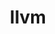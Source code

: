 ---
title: "llvm"
layout: cache
categories: [package, v0.20.2]
meta: {"versions": ["14.0.6", "15.0.7", "8.0.0"], "compilers": ["gcc@=11.1.0", "gcc@=11.4.0"], "oss": ["ubuntu20.04", "ubuntu22.04"], "platforms": ["linux"], "targets": ["x86_64", "x86_64_v3"], "stacks": ["data-vis-sdk", "e4s", "e4s-oneapi", "ml-linux-x86_64-cpu", "ml-linux-x86_64-cuda", "ml-linux-x86_64-rocm", "root"], "num_specs": 11, "num_specs_by_stack": {"root": 11, "e4s-oneapi": 1, "e4s": 4, "data-vis-sdk": 4, "ml-linux-x86_64-cpu": 1, "ml-linux-x86_64-rocm": 1, "ml-linux-x86_64-cuda": 1}}
spec_details: [{"hash": "wxenfozqccl66edryh2l5v45utom2gar", "compiler": "gcc@=11.1.0", "versions": ["8.0.0"], "os": "ubuntu20.04", "platform": "linux", "target": "x86_64", "variants": ["build_system=cmake", "build_type=Release", "+clang", "+compiler-rt", "~cuda", "generator=ninja", "+gold", "+internal_unwind", "~ipo", "+libcxx", "~link_llvm_dylib", "+lld", "+lldb", "+llvm_dylib", "~omp_debug", "~omp_tsan", "patches=514926d,7b286b1,8ec3c9b,92781f9,af41889,e56489a,f920173", "+polly", "~python", "~split_dwarf", "targets=none", "version_suffix=none", "~z3"], "stacks": ["root", "e4s-oneapi"], "size": "-", "tarball": "https://binaries.spack.io/releases/v0.20.2/build_cache/linux-ubuntu20.04-x86_64/gcc-11.1.0/llvm-8.0.0/linux-ubuntu20.04-x86_64-gcc-11.1.0-llvm-8.0.0-wxenfozqccl66edryh2l5v45utom2gar.spack"}, {"hash": "t2b3r5axwfemshqvsxpsicu2iol6ctcn", "compiler": "gcc@=11.1.0", "versions": ["8.0.0"], "os": "ubuntu20.04", "platform": "linux", "target": "x86_64_v3", "variants": ["build_system=cmake", "build_type=Release", "+clang", "+compiler-rt", "~cuda", "generator=ninja", "+gold", "+internal_unwind", "~ipo", "+libcxx", "~link_llvm_dylib", "+lld", "+lldb", "+llvm_dylib", "~omp_debug", "~omp_tsan", "patches=514926d,7b286b1,8ec3c9b,92781f9,af41889,e56489a,f920173", "+polly", "~python", "~split_dwarf", "targets=none", "version_suffix=none", "~z3"], "stacks": ["root", "e4s"], "size": "-", "tarball": "https://binaries.spack.io/releases/v0.20.2/build_cache/linux-ubuntu20.04-x86_64_v3/gcc-11.1.0/llvm-8.0.0/linux-ubuntu20.04-x86_64_v3-gcc-11.1.0-llvm-8.0.0-t2b3r5axwfemshqvsxpsicu2iol6ctcn.spack"}, {"hash": "znivqrmhv7io77544kpdj4l3iveu5w6m", "compiler": "gcc@=11.1.0", "versions": ["14.0.6"], "os": "ubuntu20.04", "platform": "linux", "target": "x86_64_v3", "variants": ["build_system=cmake", "build_type=Release", "+clang", "+compiler-rt", "~cuda", "~flang", "generator=ninja", "+gold", "+internal_unwind", "~ipo", "+libcxx", "~link_llvm_dylib", "+lld", "+lldb", "+llvm_dylib", "~mlir", "+omp_as_runtime", "~omp_debug", "~omp_tsan", "patches=6379168,d85ef51,f920173", "+polly", "~python", "shlib_symbol_version=none", "~split_dwarf", "targets=none", "version_suffix=none", "~z3"], "stacks": ["root", "e4s"], "size": "-", "tarball": "https://binaries.spack.io/releases/v0.20.2/build_cache/linux-ubuntu20.04-x86_64_v3/gcc-11.1.0/llvm-14.0.6/linux-ubuntu20.04-x86_64_v3-gcc-11.1.0-llvm-14.0.6-znivqrmhv7io77544kpdj4l3iveu5w6m.spack"}, {"hash": "s2ca6tobddtyvpleuw7bxwigpq4e4ete", "compiler": "gcc@=11.1.0", "versions": ["14.0.6"], "os": "ubuntu20.04", "platform": "linux", "target": "x86_64_v3", "variants": ["build_system=cmake", "build_type=Release", "+clang", "+compiler-rt", "~cuda", "~flang", "generator=ninja", "+gold", "+internal_unwind", "~ipo", "+libcxx", "~link_llvm_dylib", "+lld", "+lldb", "+llvm_dylib", "~mlir", "+omp_as_runtime", "~omp_debug", "~omp_tsan", "patches=6379168,d85ef51,f920173", "+polly", "~python", "shlib_symbol_version=none", "~split_dwarf", "targets=none", "version_suffix=none", "~z3"], "stacks": ["root", "e4s"], "size": "-", "tarball": "https://binaries.spack.io/releases/v0.20.2/build_cache/linux-ubuntu20.04-x86_64_v3/gcc-11.1.0/llvm-14.0.6/linux-ubuntu20.04-x86_64_v3-gcc-11.1.0-llvm-14.0.6-s2ca6tobddtyvpleuw7bxwigpq4e4ete.spack"}, {"hash": "cyw42iapp3vq2wx2lpxxkm3ulcabrlvs", "compiler": "gcc@=11.1.0", "versions": ["14.0.6"], "os": "ubuntu20.04", "platform": "linux", "target": "x86_64_v3", "variants": ["build_system=cmake", "build_type=Release", "+clang", "~compiler-rt", "~cuda", "~flang", "generator=ninja", "~gold", "~internal_unwind", "~ipo", "+libcxx", "~link_llvm_dylib", "~lld", "~lldb", "+llvm_dylib", "~mlir", "+omp_as_runtime", "~omp_debug", "~omp_tsan", "patches=6379168,d85ef51,f920173", "~polly", "~python", "shlib_symbol_version=none", "~split_dwarf", "targets=none", "version_suffix=none", "~z3"], "stacks": ["root", "data-vis-sdk"], "size": "-", "tarball": "https://binaries.spack.io/releases/v0.20.2/build_cache/linux-ubuntu20.04-x86_64_v3/gcc-11.1.0/llvm-14.0.6/linux-ubuntu20.04-x86_64_v3-gcc-11.1.0-llvm-14.0.6-cyw42iapp3vq2wx2lpxxkm3ulcabrlvs.spack"}, {"hash": "tsjpnwsqjkuhfdqdzgswjeugbz3hxu3w", "compiler": "gcc@=11.1.0", "versions": ["14.0.6"], "os": "ubuntu20.04", "platform": "linux", "target": "x86_64_v3", "variants": ["build_system=cmake", "build_type=Release", "+clang", "~compiler-rt", "~cuda", "~flang", "generator=ninja", "~gold", "~internal_unwind", "~ipo", "+libcxx", "~link_llvm_dylib", "~lld", "~lldb", "+llvm_dylib", "~mlir", "+omp_as_runtime", "~omp_debug", "~omp_tsan", "patches=6379168,d85ef51,f920173", "~polly", "~python", "shlib_symbol_version=none", "~split_dwarf", "targets=none", "version_suffix=none", "~z3"], "stacks": ["root", "data-vis-sdk"], "size": "-", "tarball": "https://binaries.spack.io/releases/v0.20.2/build_cache/linux-ubuntu20.04-x86_64_v3/gcc-11.1.0/llvm-14.0.6/linux-ubuntu20.04-x86_64_v3-gcc-11.1.0-llvm-14.0.6-tsjpnwsqjkuhfdqdzgswjeugbz3hxu3w.spack"}, {"hash": "vihz6zzpgq7lqcvwez4iifttdanfhmvf", "compiler": "gcc@=11.1.0", "versions": ["14.0.6"], "os": "ubuntu20.04", "platform": "linux", "target": "x86_64_v3", "variants": ["build_system=cmake", "build_type=Release", "+clang", "~compiler-rt", "~cuda", "~flang", "generator=ninja", "~gold", "~internal_unwind", "~ipo", "+libcxx", "~link_llvm_dylib", "~lld", "~lldb", "+llvm_dylib", "~mlir", "+omp_as_runtime", "~omp_debug", "~omp_tsan", "patches=6379168,d85ef51,f920173", "~polly", "~python", "shlib_symbol_version=none", "~split_dwarf", "targets=none", "version_suffix=none", "~z3"], "stacks": ["root", "data-vis-sdk"], "size": "-", "tarball": "https://binaries.spack.io/releases/v0.20.2/build_cache/linux-ubuntu20.04-x86_64_v3/gcc-11.1.0/llvm-14.0.6/linux-ubuntu20.04-x86_64_v3-gcc-11.1.0-llvm-14.0.6-vihz6zzpgq7lqcvwez4iifttdanfhmvf.spack"}, {"hash": "nody2awcqiz4ibgty2codxxgudpoyhlr", "compiler": "gcc@=11.1.0", "versions": ["15.0.7"], "os": "ubuntu20.04", "platform": "linux", "target": "x86_64_v3", "variants": ["build_system=cmake", "build_type=Release", "+clang", "+compiler-rt", "~cuda", "~flang", "generator=ninja", "+gold", "+internal_unwind", "~ipo", "+libcxx", "~link_llvm_dylib", "+lld", "+lldb", "+llvm_dylib", "~mlir", "+omp_as_runtime", "~omp_debug", "~omp_tsan", "patches=3dc9bc1", "+polly", "~python", "shlib_symbol_version=none", "~split_dwarf", "targets=none", "version_suffix=none", "~z3", "~zstd"], "stacks": ["root", "e4s"], "size": "-", "tarball": "https://binaries.spack.io/releases/v0.20.2/build_cache/linux-ubuntu20.04-x86_64_v3/gcc-11.1.0/llvm-15.0.7/linux-ubuntu20.04-x86_64_v3-gcc-11.1.0-llvm-15.0.7-nody2awcqiz4ibgty2codxxgudpoyhlr.spack"}, {"hash": "eitovpkliwmmeewtvwqwi4v2idzude6f", "compiler": "gcc@=11.1.0", "versions": ["14.0.6"], "os": "ubuntu20.04", "platform": "linux", "target": "x86_64_v3", "variants": ["build_system=cmake", "build_type=Release", "+clang", "~compiler-rt", "~cuda", "~flang", "generator=ninja", "~gold", "~internal_unwind", "~ipo", "+libcxx", "~link_llvm_dylib", "~lld", "~lldb", "+llvm_dylib", "~mlir", "+omp_as_runtime", "~omp_debug", "~omp_tsan", "patches=6379168,d85ef51,f920173", "~polly", "~python", "shlib_symbol_version=none", "~split_dwarf", "targets=none", "version_suffix=none", "~z3"], "stacks": ["root", "data-vis-sdk"], "size": "-", "tarball": "https://binaries.spack.io/releases/v0.20.2/build_cache/linux-ubuntu20.04-x86_64_v3/gcc-11.1.0/llvm-14.0.6/linux-ubuntu20.04-x86_64_v3-gcc-11.1.0-llvm-14.0.6-eitovpkliwmmeewtvwqwi4v2idzude6f.spack"}, {"hash": "e6e7lkitjjt6yuug3h7eylgbyukc7fru", "compiler": "gcc@=11.4.0", "versions": ["14.0.6"], "os": "ubuntu22.04", "platform": "linux", "target": "x86_64_v3", "variants": ["build_system=cmake", "build_type=Release", "+clang", "+compiler-rt", "~cuda", "~flang", "generator=ninja", "+gold", "+internal_unwind", "~ipo", "+libcxx", "~link_llvm_dylib", "+lld", "+lldb", "+llvm_dylib", "~mlir", "+omp_as_runtime", "~omp_debug", "~omp_tsan", "patches=6379168,d85ef51,f920173", "+polly", "~python", "shlib_symbol_version=none", "~split_dwarf", "targets=none", "version_suffix=none", "~z3"], "stacks": ["ml-linux-x86_64-cpu", "ml-linux-x86_64-rocm", "root"], "size": "-", "tarball": "https://binaries.spack.io/releases/v0.20.2/build_cache/linux-ubuntu22.04-x86_64_v3/gcc-11.4.0/llvm-14.0.6/linux-ubuntu22.04-x86_64_v3-gcc-11.4.0-llvm-14.0.6-e6e7lkitjjt6yuug3h7eylgbyukc7fru.spack"}, {"hash": "tmh3syvrvgq5xu2qhimrtcfxzatf6i26", "compiler": "gcc@=11.4.0", "versions": ["14.0.6"], "os": "ubuntu22.04", "platform": "linux", "target": "x86_64_v3", "variants": ["build_system=cmake", "build_type=Release", "+clang", "+compiler-rt", "~cuda", "~flang", "generator=ninja", "+gold", "+internal_unwind", "~ipo", "+libcxx", "~link_llvm_dylib", "+lld", "+lldb", "+llvm_dylib", "~mlir", "+omp_as_runtime", "~omp_debug", "~omp_tsan", "patches=6379168,d85ef51,f920173", "+polly", "~python", "shlib_symbol_version=none", "~split_dwarf", "targets=none", "version_suffix=none", "~z3"], "stacks": ["root", "ml-linux-x86_64-cuda"], "size": "-", "tarball": "https://binaries.spack.io/releases/v0.20.2/build_cache/linux-ubuntu22.04-x86_64_v3/gcc-11.4.0/llvm-14.0.6/linux-ubuntu22.04-x86_64_v3-gcc-11.4.0-llvm-14.0.6-tmh3syvrvgq5xu2qhimrtcfxzatf6i26.spack"}]
---